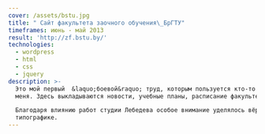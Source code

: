 ```yaml
---
cover: /assets/bstu.jpg
title: " Сайт факультета заочного обучения\_БрГТУ"
timeframes: июнь - май 2013
result: 'http://zf.bstu.by/'
technologies:
  - wordpress
  - html
  - css
  - jquery
description: >-
  Это мой первый  &laquo;боевой&raquo; труд, которым пользуется кто-то кроме
  меня. Здесь выкладываются новости, учебные планы, расписание факультета.\

  Благодаря влиянию работ студии Лебедева особое внимание уделялось вёрстке и
  типографике.
---
```


